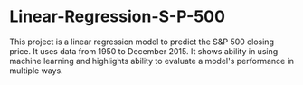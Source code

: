 # Linear-Regression-S-P-500
This project is a linear regression model to predict the S&P 500 closing price. It uses data from 1950 to December 2015. It shows ability in using machine learning and highlights ability to evaluate a model's performance in multiple ways.
